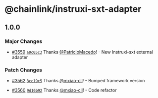 # @chainlink/instruxi-sxt-adapter

## 1.0.0

### Major Changes

- [#3559](https://github.com/smartcontractkit/external-adapters-js/pull/3559) [`a0c05c3`](https://github.com/smartcontractkit/external-adapters-js/commit/a0c05c3b1b7a491f3ca41f20daede785ff0bffde) Thanks [@PatricioMacedo](https://github.com/PatricioMacedo)! - New Instruxi-sxt external adapter

### Patch Changes

- [#3562](https://github.com/smartcontractkit/external-adapters-js/pull/3562) [`8cc19c5`](https://github.com/smartcontractkit/external-adapters-js/commit/8cc19c591a7db6764d49290c14aa8bbdb8eef54d) Thanks [@mxiao-cll](https://github.com/mxiao-cll)! - Bumped framework version

- [#3560](https://github.com/smartcontractkit/external-adapters-js/pull/3560) [`9d16b92`](https://github.com/smartcontractkit/external-adapters-js/commit/9d16b929a6a8dd672155158ea44d0b725dc40d78) Thanks [@mxiao-cll](https://github.com/mxiao-cll)! - Code refactor
